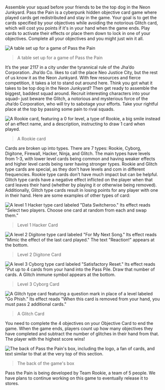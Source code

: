 Assemble your squad before your friends to be the top dog in the Neon Junkyard. Pass the Pain is a cyberpunk hidden objective card game where played cards get redistributed and stay in the game. Your goal is to get the cards specified by your objectives while avoiding the notorious Glitch card, which will cost you points if it's in your hand when the game ends. Play cards to activate their effects or place them down to lock in one of your objectives. Complete all your objectives and you might just win it all.

![A table set up for a game of Pass the Pain](/conf/projects/PassThePain/PtP_gameplay.png "Ready to pass some pain!")

> A table set up for a game of Pass the Pain

It’s the year 2117 in a city under the tyrannical rule of the Jha’do Corporation. Jha’do Co. likes to call the place Neo Justice City, but the rest of us know it as the Neon Junkyard. With few resources and fierce competition, it takes a lot to stand out around here. Think you got what it takes to be top dog in the Neon Junkyard? Then get ready to assemble the biggest, baddest squad around. Recruit interesting characters into your squad– just beware the Glitch, a notorious and mysterious force of the Jha’do Corporation, who will try to sabotage your efforts. Take your rightful place at the top by passing some pain to rival squads.

![A Rookie card, featuring a 0 for level, a type of Rookie, a big smile instead of an effect name, and a description, instructing to draw 1 card when played.](/conf/projects/PassThePain/rookie5.png "Rookie my beloved <3")

> A Rookie card

Cards are broken up into types. There are 7 types: Rookie, Cyborg, Digitone, Firewall, Hacker, Ninja, and Glitch. The main types have levels from 1-3, with lower level cards being common and having weaker effects and higher level cards being rarer having stronger types. Rookie and Glitch type cards are special, as they don't have levels and com in different frequencies. Rookie type cards don't have much impact but can be helpful. Glitch type cards have a negative effect inflicted on the player when that card leaves their hand (whether by playing it or otherwise being removed). Additionally, Glitch type cards result in losing points for any player with one in their hand. Here are some examples of other types of card:

![A level 1 Hacker type card labeled "Data Switcheroo." Its effect reads "Select two players. Choose one card at random from each and swap them."](/conf/projects/PassThePain/hack1.png "Hacker!!!!! :3")

> Level 1 Hacker Card

![A level 2 Digitone type card labeled "For My Next Song." Its effect reads "Mimic the effect of the last card played." The text "Reaction!" appears at the bottom.](/conf/projects/PassThePain/digi2.png "What a lovely voice")

> Level 2 Digitone Card

![A level 3 Cyborg type card labeled "Satisfactory Reset." Its effect reads "Put up to 4 cards from your hand into the Pass Pile. Draw that number of cards. A Glitch immune symbol appears at the bottom.](/conf/projects/PassThePain/cy3.png "A suave, cybernetic guy")

> Level 3 Cyborg Card

![A Glitch type card featuring a question mark in place of a level labeled "Go Phish." Its effect reads "When this card is removed from your hand, you must pass 2 additional cards."](/conf/projects/PassThePain/glitch.png "ooooo spooky")

> A Glitch Card

You need to complete the 4 objectives on your Objective Card to end the game. When the game ends, players count up how many objectives they have completed and subtract the number of glitches in their hand from that. The player with the highest score wins!


![The back of Pass the Pain's box, including the logo, a fan of cards, and text similar to that at the very top of this section.](/conf/projects/PassThePain/BoxArt_Back.png "Box Back")

> The back of the game's box

Pass the Pain is being developed by Team Rookie, a team of 5 people. We have plans to continue working on this game to eventually release it to stores.


